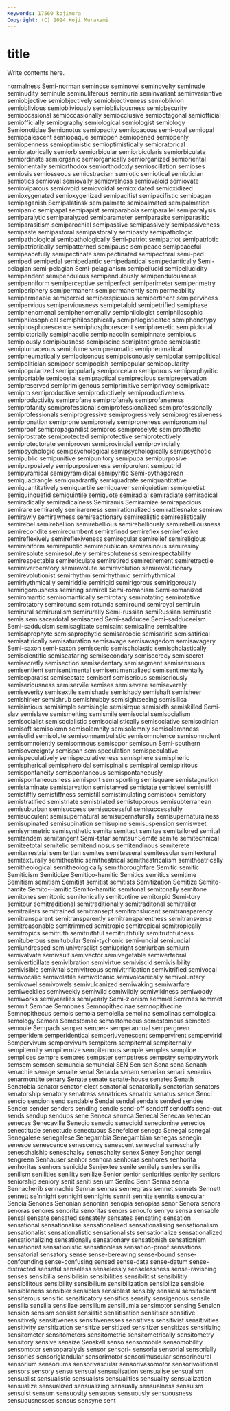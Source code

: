 ```yaml
---
Keywords: 17560 kojimura
Copyright: (C) 2024 Koji Murakami
---
```


# title

Write contents here.



normalness Semi-norman seminose seminovel seminovelty seminude seminudity seminule seminuliferous
seminuria seminvariant seminvariantive semiobjective semiobjectively semiobjectiveness semioblivion semioblivious semiobliviously semiobliviousness
semiobscurity semioccasional semioccasionally semiocclusive semioctagonal semiofficial semiofficially semiography semiological semiologist
semiology Semionotidae Semionotus semiopacity semiopacous semi-opal semiopal semiopalescent semiopaque semiopen
semiopened semiopenly semiopenness semioptimistic semioptimistically semioratorical semioratorically semiorb semiorbicular semiorbicularis
semiorbiculate semiordinate semiorganic semiorganically semiorganized semioriental semiorientally semiorthodox semiorthodoxly semioscillation
semioses semiosis semiosseous semiostracism semiotic semiotical semiotician semiotics semioval semiovally
semiovalness semiovaloid semiovate semioviparous semiovoid semiovoidal semioxidated semioxidized semioxygenated semioxygenized
semipacifist semipacifistic semipagan semipaganish Semipalatinsk semipalmate semipalmated semipalmation semipanic semipapal
semipapist semiparabola semiparallel semiparalysis semiparalytic semiparalyzed semiparameter semiparasite semiparasitic semiparasitism
semiparochial semipassive semipassively semipassiveness semipaste semipastoral semipastorally semipasty semipathologic semipathological
semipathologically Semi-patriot semipatriot semipatriotic semipatriotically semipatterned semipause semipeace semipeaceful semipeacefully
semipectinate semipectinated semipectoral semi-ped semiped semipedal semipedantic semipedantical semipedantically Semi-pelagian
semi-pelagian Semi-pelagianism semipellucid semipellucidity semipendent semipendulous semipendulously semipendulousness semipenniform semiperceptive
semiperfect semiperimeter semiperimetry semiperiphery semipermanent semipermanently semipermeability semipermeable semiperoid semiperspicuous
semipertinent semiperviness semipervious semiperviousness semipetaloid semipetrified semiphase semiphenomenal semiphenomenally semiphilologist
semiphilosophic semiphilosophical semiphilosophically semiphlogisticated semiphonotypy semiphosphorescence semiphosphorescent semiphrenetic semipictorial semipictorially
semipinacolic semipinacolin semipinnate semipious semipiously semipiousness semipiscine semiplantigrade semiplastic semiplumaceous
semiplume semipneumatic semipneumatical semipneumatically semipoisonous semipoisonously semipolar semipolitical semipolitician semipoor
semipopish semipopular semipopularity semipopularized semipopularly semiporcelain semiporous semiporphyritic semiportable semipostal
semipractical semiprecious semipreservation semipreserved semiprimigenous semiprimitive semiprivacy semiprivate semipro semiproductive
semiproductively semiproductiveness semiproductivity semiprofane semiprofanely semiprofaneness semiprofanity semiprofessional semiprofessionalized semiprofessionally
semiprofessionals semiprogressive semiprogressively semiprogressiveness semipronation semiprone semipronely semiproneness semipronominal semiproof
semipropagandist semipros semiproselyte semiprosthetic semiprostrate semiprotected semiprotective semiprotectively semiprotectorate semiproven
semiprovincial semiprovincially semipsychologic semipsychological semipsychologically semipsychotic semipublic semipunitive semipunitory semipupa
semipurposive semipurposively semipurposiveness semipurulent semiputrid semipyramidal semipyramidical semipyritic Semi-pythagorean semiquadrangle
semiquadrantly semiquadrate semiquantitative semiquantitatively semiquartile semiquaver semiquietism semiquietist semiquinquefid semiquintile
semiquote semiradial semiradiate semiradical semiradically semiradicalness Semiramis Semiramize semirapacious semirare
semirarely semirareness semirationalized semirattlesnake semiraw semirawly semirawness semireactionary semirealistic semirealistically
semirebel semirebellion semirebellious semirebelliously semirebelliousness semirecondite semirecumbent semirefined semireflex semireflexive
semireflexively semireflexiveness semiregular semirelief semireligious semireniform semirepublic semirepublican semiresinous semiresiny
semiresolute semiresolutely semiresoluteness semirespectability semirespectable semireticulate semiretired semiretirement semiretractile semireverberatory
semirevolute semirevolution semirevolutionary semirevolutionist semirhythm semirhythmic semirhythmical semirhythmically semiriddle semirigid
semirigorous semirigorously semirigorousness semiring semiroll Semi-romanism Semi-romanized semiromantic semiromantically semirotary
semirotating semirotative semirotatory semirotund semirotunda semiround semiroyal semiruin semirural semiruralism
semirurally Semi-russian semiRussian semirustic semis semisacerdotal semisacred Semi-sadducee Semi-sadduceeism Semi-sadducism
semisagittate semisaint semisaline semisaltire semisaprophyte semisaprophytic semisarcodic semisatiric semisatirical semisatirically
semisaturation semisavage semisavagedom semisavagery Semi-saxon semi-saxon semiscenic semischolastic semischolastically semiscientific
semiseafaring semisecondary semisecrecy semisecret semisecretly semisection semisedentary semisegment semisensuous semisentient
semisentimental semisentimentalized semisentimentally semiseparatist semiseptate semiserf semiserious semiseriously semiseriousness semiservile
semises semisevere semiseverely semiseverity semisextile semishade semishady semishaft semisheer semishirker
semishrub semishrubby semisightseeing semisilica semisimious semisimple semisingle semisirque semisixth semiskilled
Semi-slav semislave semismelting semismile semisocial semisocialism semisocialist semisocialistic semisocialistically semisociative
semisocinian semisoft semisolemn semisolemnity semisolemnly semisolemnness semisolid semisolute semisomnambulistic semisomnolence
semisomnolent semisomnolently semisomnous semisopor semisoun Semi-southern semisovereignty semispan semispeculation semispeculative
semispeculatively semispeculativeness semisphere semispheric semispherical semispheroidal semispinalis semispiral semispiritous semispontaneity
semispontaneous semispontaneously semispontaneousness semisport semisporting semisquare semistagnation semistaminate semistarvation semistarved
semistate semisteel semistiff semistiffly semistiffness semistill semistimulating semistock semistory semistratified
semistriate semistriated semistuporous semisubterranean semisuburban semisuccess semisuccessful semisuccessfully semisucculent semisupernatural
semisupernaturally semisupernaturalness semisupinated semisupination semisupine semisuspension semisweet semisymmetric semisynthetic semita
semitact semitae semitailored semital semitandem semitangent Semi-tatar semitaur Semite semite
semitechnical semiteetotal semitelic semitendinosus semitendinous semiterete semiterrestrial semitertian semites semitesseral
semitessular semitextural semitexturally semitheatric semitheatrical semitheatricalism semitheatrically semitheological semitheologically semithoroughfare
Semitic semitic Semiticism Semiticize Semitico-hamitic Semitics semitics semitime Semitism semitism
Semitist semitist semitists Semitization Semitize Semito-hamite Semito-Hamitic Semito-hamitic semitonal semitonally
semitone semitones semitonic semitonically semitontine semitorpid Semi-tory semitour semitraditional semitraditionally
semitraditonal semitrailer semitrailers semitrained semitransept semitranslucent semitransparency semitransparent semitransparently semitransparentness
semitransverse semitreasonable semitrimmed semitropic semitropical semitropically semitropics semitruth semitruthful semitruthfully
semitruthfulness semituberous semitubular Semi-tychonic semi-uncial semiuncial semiundressed semiuniversalist semiupright semiurban
semiurn semivalvate semivault semivector semivegetable semivertebral semiverticillate semivibration semivirtue semiviscid
semivisibility semivisible semivital semivitreous semivitrification semivitrified semivocal semivocalic semivolatile semivolcanic
semivolcanically semivoluntary semivowel semivowels semivulcanized semiwaking semiwarfare semiweeklies semiweekly semiwild
semiwildly semiwildness semiwoody semiworks semiyearlies semiyearly Semi-zionism semmel Semmes semmet
semmit Semnae Semnones Semnopithecinae semnopithecine Semnopithecus semois semola semolella semolina
semolinas semological semology Semora Semostomae semostomeous semostomous semoted semoule Sempach
semper semper- semperannual sempergreen semperidem semperidentical semperjuvenescent sempervirent sempervirid Sempervivum
sempervivum sempitern sempiternal sempiternally sempiternity sempiternize sempiternous semple semples semplice
semplices sempre sempres sempster sempstress sempstry sempstrywork semsem semsen semuncia
semuncial SEN Sen sen Sena sena Senaah senachie senage senaite
senal Senalda senam senarian senarii senarius senarmontite senary Senate senate
senate-house senates Senath Senatobia senator senator-elect senatorial senatorially senatorian senators
senatorship senatory senatress senatrices senatrix senatus sence Senci sencio sencion
send sendable Sendai sendal sendals sended sendee Sender sender senders
sending sendle send-off sendoff sendoffs send-out sends sendup sendups sene
Seneca seneca Senecal Senecan senecan senecas Senecaville Senecio senecio senecioid
senecionine senecios senectitude senectude senectuous Senefelder senega Senegal senegal Senegalese
senegalese Senegambia Senegambian senegas senegin senesce senescence senescency senescent seneschal
seneschally seneschalship seneschalsy seneschalty senex Seney Senghor sengi sengreen Senhauser
senhor senhora senhoras senhores senhorita senhoritas senhors senicide Senijextee senile
senilely seniles senilis senilism senilities senility senilize Senior senior seniorities
seniority seniors seniorship seniory senit seniti senium Senlac Senn Senna
senna Sennacherib sennachie Sennar sennas sennegrass sennet sennets Sennett sennett
se'nnight sennight sennights sennit sennite sennits senocular Senoia Senones Senonian
senonian senopia senopias senor Senora senora senoras senores senorita senoritas
senors senoufo senryu sensa sensable sensal sensate sensated sensately sensates
sensating sensation sensational sensationalise sensationalised sensationalising sensationalism sensationalist sensationalistic sensationalists
sensationalize sensationalized sensationalizing sensationally sensationary sensationish sensationism sensationist sensationistic sensationless
sensation-proof sensations sensatorial sensatory sense sense-bereaving sense-bound sense-confounding sense-confusing sensed
sense-data sense-datum sense-distracted senseful senseless senselessly senselessness sense-ravishing senses sensibilia
sensibilisin sensibilities sensibilitist sensibilitiy sensibilitous sensibility sensibilium sensibilization sensibilize sensible
sensibleness sensibler sensibles sensiblest sensibly sensical sensifacient sensiferous sensific sensificatory
sensifics sensify sensigenous sensile sensilia sensilla sensillae sensillum sensillumla sensimotor
sensing Sension sension sensism sensist sensistic sensitisation sensitiser sensitive sensitively
sensitiveness sensitivenesses sensitives sensitivist sensitivities sensitivity sensitization sensitize sensitized sensitizer
sensitizes sensitizing sensitometer sensitometers sensitometric sensitometrically sensitometry sensitory sensive sensize
Senskell senso sensomobile sensomobility sensomotor sensoparalysis sensor sensori- sensoria sensorial
sensorially sensories sensoriglandular sensorimotor sensorimuscular sensorineural sensorium sensoriums sensorivascular sensorivasomotor
sensorivolitional sensors sensory sensu sensual sensualisation sensualise sensualism sensualist sensualistic
sensualists sensualities sensuality sensualization sensualize sensualized sensualizing sensually sensualness sensuism
sensuist sensum sensuosity sensuous sensuously sensuousness sensuousnesses sensus sensyne sent
